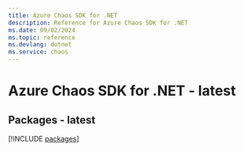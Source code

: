```yaml
---
title: Azure Chaos SDK for .NET
description: Reference for Azure Chaos SDK for .NET
ms.date: 09/02/2024
ms.topic: reference
ms.devlang: dotnet
ms.service: chaos
---
```

# Azure Chaos SDK for .NET - latest
## Packages - latest
[!INCLUDE [packages](chaos-index.md)]